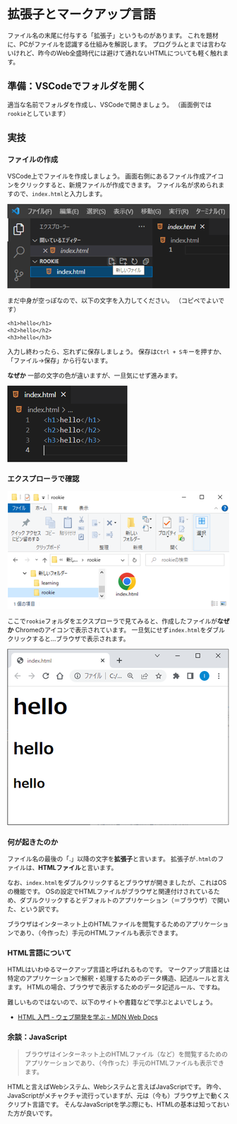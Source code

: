 拡張子とマークアップ言語
=

ファイル名の末尾に付与する「拡張子」というものがあります。
これを題材に、PCがファイルを認識する仕組みを解説します。
プログラムとまでは言わないけれど、昨今のWeb全盛時代には避けて通れないHTMLについても軽く触れます。

準備：VSCodeでフォルダを開く
-

適当な名前でフォルダを作成し、VSCodeで開きましょう。
（画面例では`rookie`としています）

実技
-

### ファイルの作成

VSCode上でファイルを作成しましょう。
画面右側にあるファイル作成アイコンをクリックすると、新規ファイルが作成できます。
ファイル名が求められますので、`index.html`と入力します。

![新しいファイル](./new_file.png)

まだ中身が空っぽなので、以下の文字を入力してください。
（コピペでよいです）
```
<h1>hello</h1>
<h2>hello</h2>
<h3>hello</h3>
```

入力し終わったら、忘れずに保存しましょう。
保存は`Ctrl + S`キーを押すか、「ファイル→保存」から行ないます。

**なぜか** 一部の文字の色が違いますが、一旦気にせず進みます。

![エディタ](./editor.png)

### エクスプローラで確認

![エクスプローラ](./explorer.png)

ここで`rookie`フォルダをエクスプローラで見てみると、作成したファイルが**なぜか** Chromeのアイコンで表示されています。
一旦気にせず`index.html`をダブルクリックすると…ブラウザで表示されます。

![chromeで表示](./html_on_chrome.png)

### 何が起きたのか

ファイル名の最後の「.」以降の文字を**拡張子**と言います。
拡張子が`.html`のファイルは、**HTMLファイル**と言います。

なお、`index.html`をダブルクリックするとブラウザが開きましたが、これはOSの機能です。
OSの設定でHTMLファイルがブラウザと関連付けされているため、ダブルクリックするとデフォルトのアプリケーション（＝ブラウザ）で開いた、という訳です。

ブラウザはインターネット上のHTMLファイルを閲覧するためのアプリケーションであり、（今作った）手元のHTMLファイルも表示できます。

### HTML言語について

HTMLはいわゆるマークアップ言語と呼ばれるものです。
マークアップ言語とは特定のアプリケーションで解釈・処理するためのデータ構造、記述ルールと言えます。
HTMLの場合、ブラウザで表示するためのデータ記述ルール、ですね。

難しいものではないので、以下のサイトや書籍などで学ぶとよいでしょう。
- [HTML 入門 - ウェブ開発を学ぶ - MDN Web Docs](https://developer.mozilla.org/ja/docs/Learn/HTML/Introduction_to_HTML)

### 余談：JavaScript

> ブラウザはインターネット上のHTMLファイル（など）を閲覧するためのアプリケーションであり、（今作った）手元のHTMLファイルも表示できます。

HTMLと言えばWebシステム、Webシステムと言えばJavaScriptです。
昨今、JavaScriptがメチャクチャ流行っていますが、元は（今も）ブラウザ上で動くスクリプト言語です。
そんなJavaScriptを学ぶ際にも、HTMLの基本は知っておいた方が良いです。
